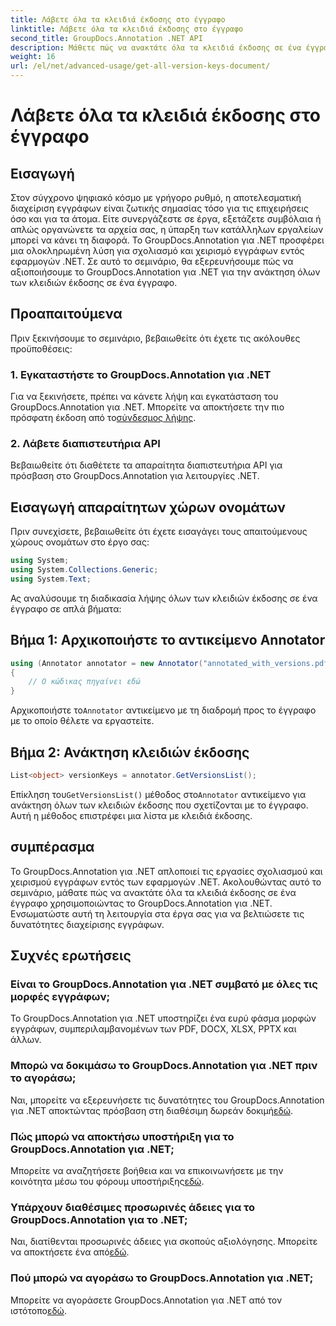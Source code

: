 ```yaml
---
title: Λάβετε όλα τα κλειδιά έκδοσης στο έγγραφο
linktitle: Λάβετε όλα τα κλειδιά έκδοσης στο έγγραφο
second_title: GroupDocs.Annotation .NET API
description: Μάθετε πώς να ανακτάτε όλα τα κλειδιά έκδοσης σε ένα έγγραφο χρησιμοποιώντας το GroupDocs.Annotation για .NET. Βελτιώστε τις δυνατότητες διαχείρισης εγγράφων σας με αυτό το ολοκληρωμένο.
weight: 16
url: /el/net/advanced-usage/get-all-version-keys-document/
---
```


# Λάβετε όλα τα κλειδιά έκδοσης στο έγγραφο

## Εισαγωγή
Στον σύγχρονο ψηφιακό κόσμο με γρήγορο ρυθμό, η αποτελεσματική διαχείριση εγγράφων είναι ζωτικής σημασίας τόσο για τις επιχειρήσεις όσο και για τα άτομα. Είτε συνεργάζεστε σε έργα, εξετάζετε συμβόλαια ή απλώς οργανώνετε τα αρχεία σας, η ύπαρξη των κατάλληλων εργαλείων μπορεί να κάνει τη διαφορά. Το GroupDocs.Annotation για .NET προσφέρει μια ολοκληρωμένη λύση για σχολιασμό και χειρισμό εγγράφων εντός εφαρμογών .NET. Σε αυτό το σεμινάριο, θα εξερευνήσουμε πώς να αξιοποιήσουμε το GroupDocs.Annotation για .NET για την ανάκτηση όλων των κλειδιών έκδοσης σε ένα έγγραφο.
## Προαπαιτούμενα
Πριν ξεκινήσουμε το σεμινάριο, βεβαιωθείτε ότι έχετε τις ακόλουθες προϋποθέσεις:
### 1. Εγκαταστήστε το GroupDocs.Annotation για .NET
 Για να ξεκινήσετε, πρέπει να κάνετε λήψη και εγκατάσταση του GroupDocs.Annotation για .NET. Μπορείτε να αποκτήσετε την πιο πρόσφατη έκδοση από το[σύνδεσμος λήψης](https://releases.groupdocs.com/annotation/net/).
### 2. Λάβετε διαπιστευτήρια API
Βεβαιωθείτε ότι διαθέτετε τα απαραίτητα διαπιστευτήρια API για πρόσβαση στο GroupDocs.Annotation για λειτουργίες .NET.

## Εισαγωγή απαραίτητων χώρων ονομάτων
Πριν συνεχίσετε, βεβαιωθείτε ότι έχετε εισαγάγει τους απαιτούμενους χώρους ονομάτων στο έργο σας:
```csharp
using System;
using System.Collections.Generic;
using System.Text;
```

Ας αναλύσουμε τη διαδικασία λήψης όλων των κλειδιών έκδοσης σε ένα έγγραφο σε απλά βήματα:
## Βήμα 1: Αρχικοποιήστε το αντικείμενο Annotator
```csharp
using (Annotator annotator = new Annotator("annotated_with_versions.pdf"))
{
    // Ο κώδικας πηγαίνει εδώ
}
```
 Αρχικοποιήστε το`Annotator` αντικείμενο με τη διαδρομή προς το έγγραφο με το οποίο θέλετε να εργαστείτε.
## Βήμα 2: Ανάκτηση κλειδιών έκδοσης
```csharp
List<object> versionKeys = annotator.GetVersionsList();
```
 Επίκληση του`GetVersionsList()` μέθοδος στο`Annotator` αντικείμενο για ανάκτηση όλων των κλειδιών έκδοσης που σχετίζονται με το έγγραφο. Αυτή η μέθοδος επιστρέφει μια λίστα με κλειδιά έκδοσης.

## συμπέρασμα
Το GroupDocs.Annotation για .NET απλοποιεί τις εργασίες σχολιασμού και χειρισμού εγγράφων εντός των εφαρμογών .NET. Ακολουθώντας αυτό το σεμινάριο, μάθατε πώς να ανακτάτε όλα τα κλειδιά έκδοσης σε ένα έγγραφο χρησιμοποιώντας το GroupDocs.Annotation για .NET. Ενσωματώστε αυτή τη λειτουργία στα έργα σας για να βελτιώσετε τις δυνατότητες διαχείρισης εγγράφων.
## Συχνές ερωτήσεις
### Είναι το GroupDocs.Annotation για .NET συμβατό με όλες τις μορφές εγγράφων;
Το GroupDocs.Annotation για .NET υποστηρίζει ένα ευρύ φάσμα μορφών εγγράφων, συμπεριλαμβανομένων των PDF, DOCX, XLSX, PPTX και άλλων.
### Μπορώ να δοκιμάσω το GroupDocs.Annotation για .NET πριν το αγοράσω;
 Ναι, μπορείτε να εξερευνήσετε τις δυνατότητες του GroupDocs.Annotation για .NET αποκτώντας πρόσβαση στη διαθέσιμη δωρεάν δοκιμή[εδώ](https://releases.groupdocs.com/).
### Πώς μπορώ να αποκτήσω υποστήριξη για το GroupDocs.Annotation για .NET;
 Μπορείτε να αναζητήσετε βοήθεια και να επικοινωνήσετε με την κοινότητα μέσω του φόρουμ υποστήριξης[εδώ](https://forum.groupdocs.com/c/annotation/10).
### Υπάρχουν διαθέσιμες προσωρινές άδειες για το GroupDocs.Annotation για το .NET;
 Ναι, διατίθενται προσωρινές άδειες για σκοπούς αξιολόγησης. Μπορείτε να αποκτήσετε ένα από[εδώ](https://purchase.groupdocs.com/temporary-license/).
### Πού μπορώ να αγοράσω το GroupDocs.Annotation για .NET;
 Μπορείτε να αγοράσετε GroupDocs.Annotation για .NET από τον ιστότοπο[εδώ](https://purchase.groupdocs.com/buy).